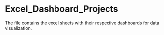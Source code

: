 # Excel_Dashboard_Projects
The file contains the excel sheets with their respective dashboards for data visualization.
